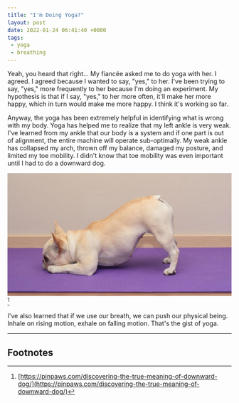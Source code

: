 ```yaml
---
title: "I'm Doing Yoga?"
layout: post
date: 2022-01-24 06:41:40 +0000
tags:
 - yoga
 - breathing
---
```


Yeah, you heard that right... My fiancée asked me to do yoga with her. I agreed. I agreed because I wanted to say, "yes," to her. I've been trying to say, "yes," more frequently to her because I'm doing an experiment. My hypothesis is that if I say, "yes," to her more often, it'll make her more happy, which in turn would make me more happy. I think it's working so far.

Anyway, the yoga has been extremely helpful in identifying what is wrong with my body. Yoga has helped me to realize that my left ankle is very weak. I've learned from my ankle that our body is a system and if one part is out of alignment, the entire machine will operate sub-optimally. My weak ankle has collapsed my arch, thrown off my balance, damaged my posture, and limited my toe mobility. I didn't know that toe mobility was even important until I had to do a downward dog.

[![downward_dog](/assets/images/downward_dog.jpg 'Basically me...')](/assets/images/downward_dog.jpg)[^1]

I've also learned that if we use our breath, we can push our physical being. Inhale on rising motion, exhale on falling motion. That's the gist of yoga.

-----
## Footnotes
[^1]: [https://pinpaws.com/discovering-the-true-meaning-of-downward-dog/](https://pinpaws.com/discovering-the-true-meaning-of-downward-dog/)
